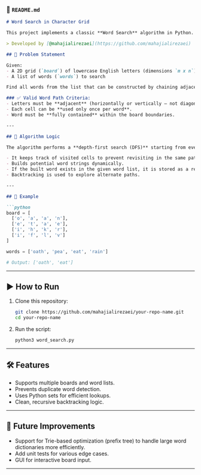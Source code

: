 ### 📄 `README.md`

````markdown
# Word Search in Character Grid

This project implements a classic **Word Search** algorithm in Python. The goal is to identify which words from a given list can be formed by navigating through adjacent characters in a 2D board.

> Developed by [@mahajialirezaei](https://github.com/mahajialirezaei)

## 📌 Problem Statement

Given:
- A 2D grid (`board`) of lowercase English letters (dimensions `m x n`)
- A list of words (`words`) to search

Find all words from the list that can be constructed by chaining adjacent cells on the board.

### ✅ Valid Word Path Criteria:
- Letters must be **adjacent** (horizontally or vertically — not diagonally).
- Each cell can be **used only once per word**.
- Word must be **fully contained** within the board boundaries.

---

## 🧠 Algorithm Logic

The algorithm performs a **depth-first search (DFS)** starting from every cell in the board. For each DFS path:

- It keeps track of visited cells to prevent revisiting in the same path.
- Builds potential word strings dynamically.
- If the built word exists in the given word list, it is stored as a result.
- Backtracking is used to explore alternate paths.

---

## 🧪 Example

```python
board = [
  ['o', 'a', 'a', 'n'],
  ['e', 't', 'a', 'e'],
  ['i', 'h', 'k', 'r'],
  ['i', 'f', 'l', 'v']
]

words = ['oath', 'pea', 'eat', 'rain']

# Output: ['oath', 'eat']
````

---

## ▶️ How to Run

1. Clone this repository:

   ```bash
   git clone https://github.com/mahajialirezaei/your-repo-name.git
   cd your-repo-name
   ```

2. Run the script:

   ```bash
   python3 word_search.py
   ```

---

## 🛠 Features

* Supports multiple boards and word lists.
* Prevents duplicate word detection.
* Uses Python sets for efficient lookups.
* Clean, recursive backtracking logic.

---

## 🚀 Future Improvements

* Support for Trie-based optimization (prefix tree) to handle large word dictionaries more efficiently.
* Add unit tests for various edge cases.
* GUI for interactive board input.



---

